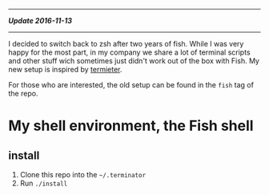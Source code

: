 ***
***Update 2016-11-13***
***

I decided to switch back to zsh after two years of fish. While I was very happy for the most part, in my company we share a lot of terminal scripts and other stuff wich sometimes just didn't work out of the box with Fish. My new setup is inspired by [termieter]([https://github.com/pierot/termieter).

For those who are interested, the old setup can be found in the `fish` tag of the repo.

My shell environment, the Fish shell
===

install
-------

1. Clone this repo into the `~/.terminator`
2. Run `./install`
